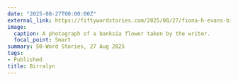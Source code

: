 ```yaml
---
date: "2025-08-27T00:00:00Z"
external_link: https://fiftywordstories.com/2025/08/27/fiona-h-evans-birralyn-means-the-sparks-of-the-banksia-over-there/
image:
  caption: A photograph of a banksia flower taken by the writer.
  focal_point: Smart
summary: 50-Word Stories, 27 Aug 2025
tags:
- Published
title: Birralyn
---
```

<!--
https://unsplash.com/photos/aLUl0vXcI_I?utm_source=unsplash&utm_medium=referral&utm_content=creditShareLink
-->